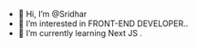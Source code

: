 - 👋 Hi, I’m @Sridhar
- 👀 I’m interested in FRONT-END DEVELOPER..
- 🌱 I’m currently learning Next JS .

<!---
Sridhar vadivel/Sridhar vadivel is a ✨ special ✨ repository because its `README.md` (this file) appears on your GitHub profile.
You can click the Preview link to take a look at your changes.
--->
